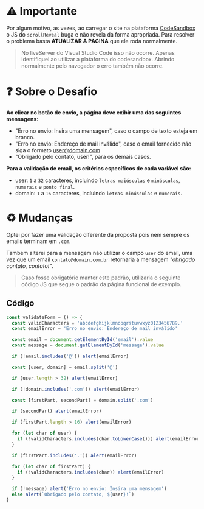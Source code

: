 # ⚠️ Importante
Por algum motivo, as vezes, ao carregar o site na plataforma [CodeSandbox](https://codesandbox.io/) o JS do `scrollReveal` buga e não revela da forma apropriada. Para resolver o problema basta **ATUALIZAR A PAGINA** que ele roda normalmente. 

> No liveServer do Visual Studio Code isso não ocorre. Apenas identifiquei ao utilizar a plataforma do codesandbox. Abrindo normalmente pelo navegador o erro também não ocorre.

# ❓ Sobre o Desafio

**Ao clicar no botão de envio, a página deve exibir uma das seguintes mensagens:**

- "Erro no envio: Insira uma mensagem", caso o campo de texto esteja em branco.
- "Erro no envio: Endereço de mail inválido", caso o email fornecido não siga o formato user@domain.com
- "Obrigado pelo contato, user!", para os demais casos.

**Para a validação de email, os critérios específicos de cada variável são:**

- user: `1` a `32` caracteres, incluindo `letras maiúsculas` e `minúsculas`, `numerais` e `ponto final`.
- domain: `1` a `16` caracteres, incluindo `letras minúsculas` e `numerais`.


# ♻️ Mudanças

Optei por fazer uma validação diferente da proposta pois nem sempre os emails terminam em `.com`.

Tambem alterei para a mensagem não utilizar o campo `user` do email, uma vez que um email `contato@domain.com.br` retornaria a mensagem *"obrigado contato, contato!"*.

> Caso fosse obrigatório manter este padrão, utilizaria o seguinte código JS que segue o padrão da página funcional de exemplo.

## Código

```js
const validateForm = () => {
  const validCharacters = 'abcdefghijklmnopqrstuvwxyz0123456789.'
  const emailError = 'Erro no envio: Endereço de mail inválido'

  const email = document.getElementById('email').value
  const message = document.getElementById('message').value

  if (!email.includes('@')) alert(emailError)

  const [user, domain] = email.split('@')

  if (user.length > 32) alert(emailError)

  if (!domain.includes('.com')) alert(emailError)

  const [firstPart, secondPart] = domain.split('.com')

  if (secondPart) alert(emailError)

  if (firstPart.length > 16) alert(emailError)

  for (let char of user) {
    if (!validCharacters.includes(char.toLowerCase())) alert(emailError)
  }

  if (firstPart.includes('.')) alert(emailError)

  for (let char of firstPart) {
    if (!validCharacters.includes(char)) alert(emailError)
  }

  if (!message) alert('Erro no envio: Insira uma mensagem')
  else alert(`Obrigado pelo contato, ${user}!`)
}
```

